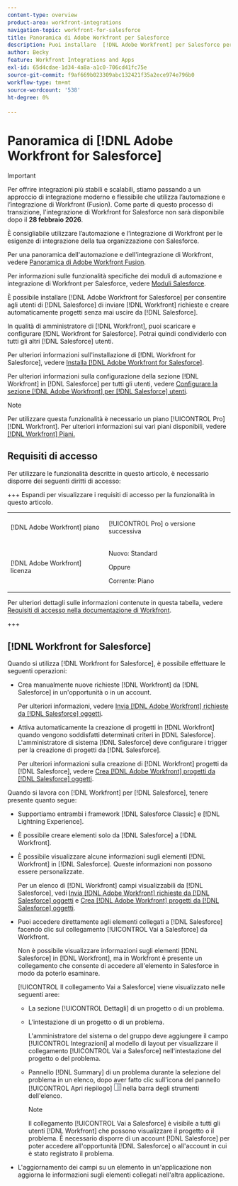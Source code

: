 ```yaml
---
content-type: overview
product-area: workfront-integrations
navigation-topic: workfront-for-salesforce
title: Panoramica di Adobe Workfront per Salesforce
description: Puoi installare  [!DNL Adobe Workfront] per Salesforce per consentire agli utenti di Salesforce di inviare [!DNL Workfront] richieste e creare automaticamente progetti senza mai uscire da Salesforce.
author: Becky
feature: Workfront Integrations and Apps
exl-id: 65d4cdae-1d34-4a8a-a1c0-706cd41fc75e
source-git-commit: f9af669b023309abc132421f35a2ece974e796b0
workflow-type: tm+mt
source-wordcount: '538'
ht-degree: 0%

---
```


# Panoramica di [!DNL Adobe Workfront for Salesforce]

<!-- Audited: 5/2025 -->

>[!IMPORTANT]
>
>Per offrire integrazioni più stabili e scalabili, stiamo passando a un approccio di integrazione moderno e flessibile che utilizza l’automazione e l’integrazione di Workfront (Fusion). Come parte di questo processo di transizione, l&#39;integrazione di Workfront for Salesforce non sarà disponibile dopo il **28 febbraio 2026**.
>
>È consigliabile utilizzare l’automazione e l’integrazione di Workfront per le esigenze di integrazione della tua organizzazione con Salesforce.
>
>Per una panoramica dell&#39;automazione e dell&#39;integrazione di Workfront, vedere [Panoramica di Adobe Workfront Fusion](https://experienceleague.adobe.com/en/docs/workfront-fusion/using/get-started-with-fusion/understand-workfront-fusion/workfront-fusion-overview).
>
>Per informazioni sulle funzionalità specifiche dei moduli di automazione e integrazione di Workfront per Salesforce, vedere [Moduli Salesforce](https://experienceleague.adobe.com/en/docs/workfront-fusion/using/references/apps-and-their-modules/third-party-app-connectors/salesforce-modules).

È possibile installare [!DNL Adobe Workfront for Salesforce] per consentire agli utenti di [!DNL Salesforce] di inviare [!DNL Workfront] richieste e creare automaticamente progetti senza mai uscire da [!DNL Salesforce].

In qualità di amministratore di [!DNL Workfront], puoi scaricare e configurare [!DNL Workfront for Salesforce]. Potrai quindi condividerlo con tutti gli altri [!DNL Salesforce] utenti.

Per ulteriori informazioni sull&#39;installazione di [!DNL Workfront for Salesforce], vedere [Installa [!DNL Adobe Workfront for Salesforce]](../../workfront-integrations-and-apps/using-workfront-with-salesforce/install-workfront-for-salesforce.md).

Per ulteriori informazioni sulla configurazione della sezione [!DNL Workfront] in [!DNL Salesforce] per tutti gli utenti, vedere [Configurare la sezione  [!DNL Adobe Workfront] per [!DNL Salesforce] utenti](../../workfront-integrations-and-apps/using-workfront-with-salesforce/configure-wf-section-for-salesforce-users.md).

>[!NOTE]
>
>Per utilizzare questa funzionalità è necessario un piano [!UICONTROL Pro] [!DNL Workfront]. Per ulteriori informazioni sui vari piani disponibili, vedere [[!DNL Workfront] Piani.](https://business.adobe.com/products/workfront/pricing.html)

## Requisiti di accesso

Per utilizzare le funzionalità descritte in questo articolo, è necessario disporre dei seguenti diritti di accesso:

+++ Espandi per visualizzare i requisiti di accesso per la funzionalità in questo articolo.

<table style="table-layout:auto"> 
 <col> 
 <col> 
 <tbody> 
  <tr> 
   <td role="rowheader">[!DNL Adobe Workfront] piano</td> 
   <td> <p>[!UICONTROL Pro] o versione successiva</p> </td> 
  </tr> 
  <tr> 
   <td role="rowheader">[!DNL Adobe Workfront] licenza</td> 
   <td> <p>Nuovo: Standard<p>
   <p>Oppure</p>
   <p>Corrente: Piano</p>


</td> 
  </tr> 
 </tbody> 
</table>

Per ulteriori dettagli sulle informazioni contenute in questa tabella, vedere [Requisiti di accesso nella documentazione di Workfront](/help/quicksilver/administration-and-setup/add-users/access-levels-and-object-permissions/access-level-requirements-in-documentation.md).

+++

## [!DNL Workfront for Salesforce]

Quando si utilizza [!DNL Workfront for Salesforce], è possibile effettuare le seguenti operazioni:

* Crea manualmente nuove richieste [!DNL Workfront] da [!DNL Salesforce] in un&#39;opportunità o in un account.

  Per ulteriori informazioni, vedere [Invia [!DNL Adobe Workfront] richieste da [!DNL Salesforce] oggetti](../../workfront-integrations-and-apps/using-workfront-with-salesforce/submit-workfront-requests-from-salesforce-objects.md).

* Attiva automaticamente la creazione di progetti in [!DNL Workfront] quando vengono soddisfatti determinati criteri in [!DNL Salesforce]. L&#39;amministratore di sistema [!DNL Salesforce] deve configurare i trigger per la creazione di progetti da [!DNL Salesforce].

  Per ulteriori informazioni sulla creazione di [!DNL Workfront] progetti da [!DNL Salesforce], vedere [Crea [!DNL Adobe Workfront] progetti da [!DNL Salesforce] oggetti](../../workfront-integrations-and-apps/using-workfront-with-salesforce/create-wf-projects-from-salesforce-objects.md).

Quando si lavora con [!DNL Workfront] per [!DNL Salesforce], tenere presente quanto segue:

* Supportiamo entrambi i framework [!DNL Salesforce Classic] e [!DNL Lightning Experience].
* È possibile creare elementi solo da [!DNL Salesforce] a [!DNL Workfront].
* È possibile visualizzare alcune informazioni sugli elementi [!DNL Workfront] in [!DNL Salesforce]. Queste informazioni non possono essere personalizzate.

  Per un elenco di [!DNL Workfront] campi visualizzabili da [!DNL Salesforce], vedi [Invia [!DNL Adobe Workfront] richieste da [!DNL Salesforce] oggetti](../../workfront-integrations-and-apps/using-workfront-with-salesforce/submit-workfront-requests-from-salesforce-objects.md) e [Crea [!DNL Adobe Workfront] progetti da [!DNL Salesforce] oggetti](../../workfront-integrations-and-apps/using-workfront-with-salesforce/create-wf-projects-from-salesforce-objects.md).

* Puoi accedere direttamente agli elementi collegati a [!DNL Salesforce] facendo clic sul collegamento [!UICONTROL Vai a Salesforce] da Workfront.

  Non è possibile visualizzare informazioni sugli elementi [!DNL Salesforce] in [!DNL Workfront], ma in Workfront è presente un collegamento che consente di accedere all&#39;elemento in Salesforce in modo da poterlo esaminare.

  [!UICONTROL Il collegamento Vai a Salesforce] viene visualizzato nelle seguenti aree:

   * La sezione [!UICONTROL Dettagli] di un progetto o di un problema.
   * L’intestazione di un progetto o di un problema.

     L&#39;amministratore del sistema o del gruppo deve aggiungere il campo [!UICONTROL Integrazioni] al modello di layout per visualizzare il collegamento [!UICONTROL Vai a Salesforce] nell&#39;intestazione del progetto o del problema.
   * Pannello [!DNL Summary] di un problema durante la selezione del problema in un elenco, dopo aver fatto clic sull&#39;icona del pannello [!UICONTROL Apri riepilogo] ![Riepilogo](assets/summary-panel-icon.png) nella barra degli strumenti dell&#39;elenco.

     >[!NOTE]
     >
     >Il collegamento [!UICONTROL Vai a Salesforce] è visibile a tutti gli utenti [!DNL Workfront] che possono visualizzare il progetto o il problema. È necessario disporre di un account [!DNL Salesforce] per poter accedere all&#39;opportunità [!DNL Salesforce] o all&#39;account in cui è stato registrato il problema.

* L&#39;aggiornamento dei campi su un elemento in un&#39;applicazione non aggiorna le informazioni sugli elementi collegati nell&#39;altra applicazione.
